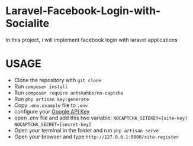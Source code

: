 # Laravel-Facebook-Login-with-Socialite
In this project, i will implement facebook login with laravel applications

# USAGE
- Clone the repository with ```git clone```
- Run ```composer install```
- Run ```composer require anhskohbo/no-captcha```
- Run ```php artisan key:generate```
- Copy ```.env.example``` file to ```.env```
- configure your [Google API Key](https://www.google.com/recaptcha/admin)
- open .env file and add this two variable: 
    ```NOCAPTCHA_SITEKEY=[site-key]```
    ```NOCAPTCHA_SECRET=[secret-key]```
- Open your terminal in the folder and run ```php artisan serve```
- Open your browser and type ```http://127.0.0.1:8000/site-register```
